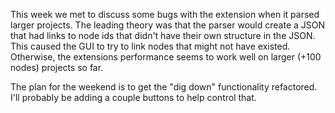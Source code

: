This week we met to discuss some bugs with the extension when it parsed larger projects. The leading theory was that the parser would create a JSON that had links to node ids that didn't have their own structure in the JSON. This caused the GUI to try to link nodes that might not have existed. Otherwise, the extensions performance seems to work well on larger (+100 nodes) projects so far.

The plan for the weekend is to get the "dig down" functionality refactored. I'll probably be adding a couple buttons to help control that.
